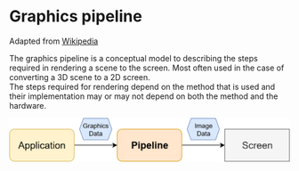 # Graphics pipeline
Adapted from [Wikipedia](https://en.wikipedia.org/wiki/Graphics_pipeline)

The graphics pipeline is a conceptual model to describing the steps
required in rendering a scene to the screen. Most often used in the
case of converting a 3D scene to a 2D screen. \
The steps required for rendering depend on the method that is used
and their implementation may or may not depend on both the method and
the hardware. 

<img src="ThePipeline/ThePipeline.png" width="521">
